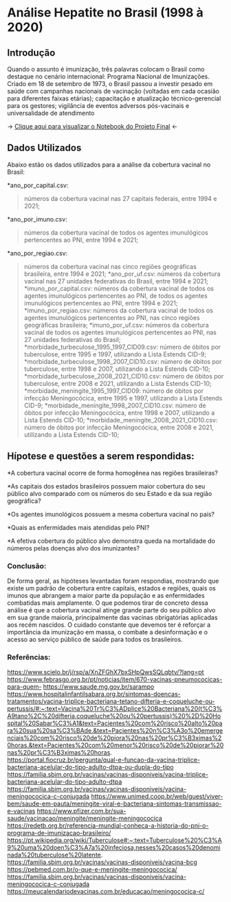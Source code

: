 
# Análise Hepatite no Brasil (1998 à 2020)


## Introdução
Quando o assunto é imunização, três palavras colocam o Brasil como destaque no cenário internacional: Programa Nacional de Imunizações. Criado em 18 de setembro de 1973, o Brasil passou a investir pesado em saúde com campanhas nacionais de vacinação (voltadas em cada ocasião para diferentes faixas etárias); capacitação e atualização técnico-gerencial para os gestores; vigilância de eventos adversos pós-vacinais e universalidade de atendimento

-> [Clique aqui para visualizar o Notebook do Projeto Final](https://github.com/LucasAlbFar/Cobertura_Vacinal_BR/blob/main/notebooks/EDA.ipynb) <-

## Dados Utilizados
Abaixo estão os dados utilizados para a análise da cobertura vacinal no Brasil:

*ano_por_capital.csv:
>números da cobertura vacinal nas 27 capitais federais, entre 1994 e 2021;

*ano_por_imuno.csv:
>números da cobertura vacinal de todos os agentes imunulógicos pertencentes ao PNI, entre 1994 e 2021;


*ano_por_regiao.csv:
>números da cobertura vacinal nas cinco regiões geográficas brasileira, entre 1994 e 2021;
*ano_por_uf.csv:
>números da cobertura vacinal nas 27 unidades federativas do Brasil, entre 1994 e 2021;
*imuno_por_capital.csv:
>números da cobertura vacinal de todos os agentes imunulógicos pertencentes ao PNI, de todos os agentes imunulógicos pertencentes ao PNI, entre 1994 e 2021;
*imuno_por_regiao.csv:
>números da cobertura vacinal de todos os agentes imunulógicos pertencentes ao PNI, nas cinco regiões geográficas brasileira;
*imuno_por_uf.csv:
>números da cobertura vacinal de todos os agentes imunulógicos pertencentes ao PNI, nas 27 unidades federativas do Brasil;
*morbidade_turbeculose_1995_1997_CID09.csv:
>número de óbitos por tuberculose, entre 1995 e 1997, utilizando a Lista Estends CID-9;
*morbidade_turbeculose_1998_2007_CID10.csv:
>número de óbitos por tuberculose, entre 1998 e 2007, utilizando a Lista Estends CID-10;
*morbidade_turbeculose_2008_2021_CID10.csv:
>número de óbitos por tuberculose, entre 2008 e 2021, utilizando a Lista Estends CID-10;
*morbidade_meningite_1995_1997_CID09:
>número de óbitos por infecção Meningocócica, entre 1995 e 1997, utilizando a Lista Estends CID-9;
*morbidade_meningite_1998_2007_CID10.csv:
>número de óbitos por infecção Meningocócica, entre 1998 e 2007, utilizando a Lista Estends CID-10;
*morbidade_meningite_2008_2021_CID10.csv:
>número de óbitos por infecção Meningocócica, entre 2008 e 2021, utilizando a Lista Estends CID-10;


## Hípotese e questões a serem respondidas:
*A cobertura vacinal ocorre de forma homogênea nas regiões brasileiras?

*As capitais dos estados brasileiros possuem maior cobertura do seu público alvo comparado com os números do seu Estado e da sua região geográfica?

*Os agentes imunológicos possuem a mesma cobertura vacinal no país?

*Quais as enfermidades mais atendidas pelo PNI?

*A efetiva cobertura do público alvo demonstra queda na mortalidade do números pelas doenças alvo dos imunizantes?

### Conclusão:
De forma geral, as hipóteses levantadas foram respondias, mostrando que existe um padrão de cobertura entre capitais, estados e regiões, quais os imunos que abrangem a maior parte da população e as enfermidades combatidas mais amplamente. O que podemos tirar de concreto dessa análise é que a cobertura vacinal atinge grande parte do seu público alvo em sua grande maioria, principalmente das vacinas obrigatórias aplicadas aos recém nascidos. O cuidado constante que devemos ter é reforçar a importância da imunização em massa, o combate a desinformação e o acesso ao serviço público de saúde para todos os brasileiros.

### Referências:
https://www.scielo.br/j/rsp/a/XnZFGhX7bxSHpQwsSQLqbtv/?lang=pt
https://www.febrasgo.org.br/pt/noticias/item/670-vacinas-pneumococicas-para-quem-
https://www.saude.mg.gov.br/sarampo
https://www.hospitalinfantilsabara.org.br/sintomas-doencas-tratamentos/vacina-triplice-bacteriana-tetano-difteria-e-coqueluche-ou-pertussis/#:~:text=Vacina%20Tr%C3%ADplice%20Bacteriana%20(t%C3%A9tano%2C%20difteria,coqueluche%20ou%20pertussis)%20%2D%20Hospital%20Sabar%C3%A1&text=Pacientes%20com%20risco%20alto%20para%20sua%20sa%C3%BAde.&text=Pacientes%20n%C3%A3o%20emergenciais%20com%20risco%20de%20piora%20nas%20pr%C3%B3ximas%20horas.&text=Pacientes%20com%20menor%20risco%20de%20piorar%20nas%20pr%C3%B3ximas%20horas.
https://portal.fiocruz.br/pergunta/qual-e-funcao-da-vacina-triplice-bacteriana-acelular-do-tipo-adulto-dtpa-ou-dupla-do-tipo
https://familia.sbim.org.br/vacinas/vacinas-disponiveis/vacina-triplice-bacteriana-acelular-do-tipo-adulto-dtpa
https://familia.sbim.org.br/vacinas/vacinas-disponiveis/vacina-meningococica-c-conjugada
https://www.unimed.coop.br/web/guest/viver-bem/saude-em-pauta/meningite-viral-e-bacteriana-sintomas-transmissao-e-vacinas
https://www.pfizer.com.br/sua-saude/vacinacao/meningite/meningite-meningococica
https://redetb.org.br/referencia-mundial-conheca-a-historia-do-pni-o-programa-de-imunizacao-brasileiro/
https://pt.wikipedia.org/wiki/Tuberculose#:~:text=Tuberculose%20%C3%A9%20uma%20doen%C3%A7a%20infeciosa,nesses%20casos%20denominada%20tuberculose%20latente.
https://familia.sbim.org.br/vacinas/vacinas-disponiveis/vacina-bcg
https://pebmed.com.br/o-que-e-meningite-meningococica/
https://familia.sbim.org.br/vacinas/vacinas-disponiveis/vacina-meningococica-c-conjugada
https://meucalendariodevacinas.com.br/educacao/meningococica-c/

